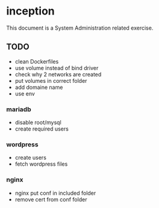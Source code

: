 # inception
This document is a System Administration related exercise.

## TODO
- clean Dockerfiles
- use volume instead of bind driver
- check why 2 networks are created
- put volumes in correct folder
- add domaine name
- use env

### mariadb
- disable root/mysql
- create required users
 
### wordpress
- create users
- fetch wordpress files

### nginx
- nginx put conf in included folder
- remove cert from conf folder
